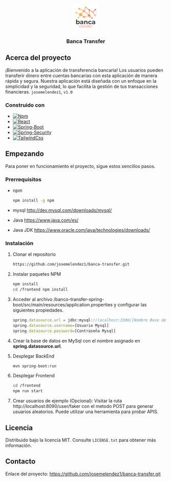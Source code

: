 <div align="center">
  <a href="https://github.com/josemelendez1/banca-transfer.git">
    <img src="frontend/public/logo-transparent.png" alt="Logo" width="80" height="80">
  </a>

  <h3 align="center">Banca Transfer</h3>
</div>


<!-- ABOUT THE PROJECT -->
## Acerca del proyecto

¡Bienvenido a la aplicación de transferencia bancaria! Los usuarios pueden transferir 
dinero entre cuentas bancarias con esta aplicación de manera rápida y segura. 
Nuestra aplicación está diseñada con un enfoque en la simplicidad y la seguridad, lo que facilita la gestión de tus transacciones financieras. 
`josemelendez1`, `v1.0`


### Construido con

* [![Npm][Npm]][Npm-url]
* [![React][React]][React-url]
* [![Spring-Boot][Spring-Boot]][Spring-Boot-url]
* [![Spring-Security][Spring-Security]][Spring-Security-url]
* [![TailwindCss][TailwindCss]][TailwindCss-url]
<!-- GETTING STARTED -->
## Empezando

Para poner en funcionamiento el proyecto, sigue estos sencillos pasos.

### Prerrequisitos

* npm
  ```sh
  npm install -g npm
  ```
* mysql
  http://dev.mysql.com/downloads/mysql/

* Java
  https://www.java.com/es/

* Java JDK
  https://www.oracle.com/java/technologies/downloads/

### Instalación
1. Clonar el repositorio
   ```sh
   https://github.com/josemelendez1/banca-transfer.git
   ```
2. Instalar paquetes NPM
   ```sh
   npm install
   cd /frontend npm install
   ```
3. Acceder al archivo /banco-transfer-spring-boot/src/main/resources/application.properties y configurar las siguientes propiedades. 
    ```js
    spring.datasource.url = jdbc:mysql://localhost:3306/[Nombre Base de Datos]
    spring.datasource.username=[Usuario Mysql]
    spring.datasource.password=[Contraseña Mysql]
   ```
4. Crear la base de datos en MySql con el nombre asignado en <b>spring.datasource.url</b>.
5. Desplegar BackEnd
   ```sh
   mvn spring-boot:run
   ```

6. Desplegar Frontend
   ```sh
   cd /frontend
   npm run start
   ```

7. Crear usuarios de ejemplo (Opcional): Visitar la ruta http://localhost:8090/user/faker con el metodo POST para generar usuarios aleatorios.
   Puede utilizar una herramienta para probar APIS.
<!-- LICENSE -->
## Licencia

Distribuido bajo la licencia MIT. Consulte `LICENSE.txt` para obtener más información.


<!-- CONTACT -->
## Contacto

Enlace del proyecto: https://github.com/josemelendez1/banca-transfer.git

[Npm]: https://img.shields.io/npm/v/npm.svg?logo=nodedotjs
[Npm-url]: https://www.npmjs.com/
[React]: https://img.shields.io/badge/-ReactJs-61DAFB?logo=react&logoColor=white&style=for-the-badge
[React-url]: https://react.dev/
[Spring-Boot]: https://img.shields.io/badge/SpringBoot-6DB33F?style=flat-square&logo=Spring&logoColor=white
[Spring-Boot-url]: https://spring.io/projects/spring-boot
[Spring-Security]: https://img.shields.io/badge/Spring%20Security-6.1.0-green?logo=springsecurity
[Spring-Security-url]: https://spring.io/projects/spring-security
[TailwindCss]: https://img.shields.io/badge/tailwindcss-0F172A?&logo=tailwindcss
[TailwindCss-url]: https://tailwindcss.com/

